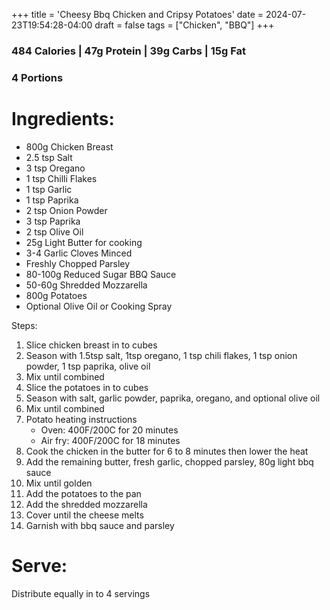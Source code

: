 +++
title = 'Cheesy Bbq Chicken and Cripsy Potatoes'
date = 2024-07-23T19:54:28-04:00
draft = false
tags = ["Chicken", "BBQ"]
+++

### 484 Calories | 47g Protein | 39g Carbs | 15g Fat
### 4 Portions

# Ingredients:
- 800g Chicken Breast
- 2.5 tsp Salt
- 3 tsp Oregano
- 1 tsp Chilli Flakes
- 1 tsp Garlic 
- 1 tsp Paprika
- 2 tsp Onion Powder
- 3 tsp Paprika
- 2 tsp Olive Oil
- 25g Light Butter for cooking
- 3-4 Garlic Cloves Minced
- Freshly Chopped Parsley
- 80-100g Reduced Sugar BBQ Sauce
- 50-60g Shredded Mozzarella
- 800g Potatoes
- Optional Olive Oil or Cooking Spray

Steps:
1. Slice chicken breast in to cubes
2. Season with 1.5tsp salt, 1tsp oregano, 1 tsp chili flakes, 1 tsp onion powder, 1 tsp paprika, olive oil
3. Mix until combined
4. Slice the potatoes in to cubes
5. Season with salt, garlic powder, paprika, oregano, and optional olive oil
6. Mix until combined 
7. Potato heating instructions
    - Oven: 400F/200C for 20 minutes
    - Air fry: 400F/200C for 18 minutes
8. Cook the chicken in the butter for 6 to 8 minutes then lower the heat
9. Add the remaining butter, fresh garlic, chopped parsley, 80g light bbq sauce
10. Mix until golden 
11. Add the potatoes to the pan
12. Add the shredded mozzarella 
13. Cover until the cheese melts
14. Garnish with bbq sauce and parsley

# Serve:
Distribute equally in to 4 servings
